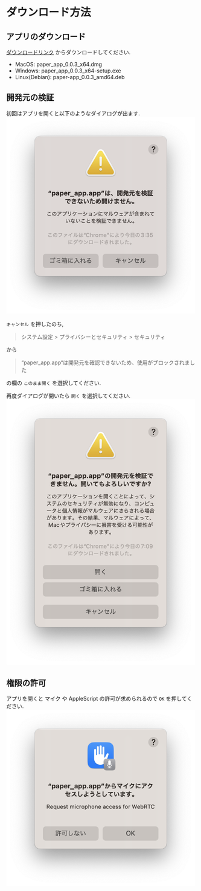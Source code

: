 # ダウンロード方法
## アプリのダウンロード

[ダウンロードリンク](https://github.com/SystemEngineeringTeam/geekcamp-caravan-2023-vol2/releases) からダウンロードしてください.
- MacOS: paper_app_0.0.3_x64.dmg
- Windows: paper_app_0.0.3_x64-setup.exe
- Linux(Debian): paper-app_0.0.3_amd64.deb


## 開発元の検証
初回はアプリを開くと以下のようなダイアログが出ます.
<img src="./img/dialog.png" width="500px" />

`キャンセル` を押したのち, 
> システム設定 > プライバシーとセキュリティ > セキュリティ

から
> “paper_app.app“は開発元を確認できないため、使用がブロックされました

の欄の `このまま開く` を選択してください.

再度ダイアログが開いたら `開く` を選択してください.
<img src="./img/dialog-2.png" width="500px" />


## 権限の許可
アプリを開くと マイク や AppleScript の許可が求められるので `OK` を押してください.
<img src="./img/dialog-mic.png" width="500px" />
